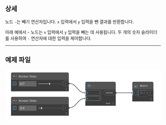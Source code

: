 ## 상세
노드 `-`는 빼기 연산자입니다. `x` 입력에서 `y` 입력을 뺀 결과를 반환합니다.

아래 예에서 - 노드는 `x` 입력에서 `y` 입력을 빼는 데 사용됩니다. 두 개의 숫자 슬라이더를 사용하여 `-` 연산자에 대한 입력을 제어합니다.
___
## 예제 파일

![-](./-_img.jpg)
